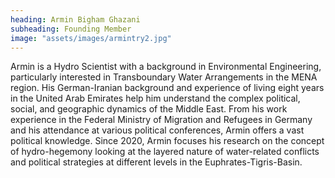 ```yaml
---
heading: Armin Bigham Ghazani
subheading: Founding Member
image: "assets/images/armintry2.jpg"
---
```


Armin is a Hydro Scientist with a background in Environmental Engineering, particularly interested in Transboundary Water Arrangements in the MENA region. His German-Iranian background and experience of living eight years in the United Arab Emirates help him understand the complex political, social, and geographic dynamics of the Middle East. From his work experience in the Federal Ministry of Migration and Refugees in Germany and his attendance at various political conferences, Armin offers a vast political knowledge. Since 2020, Armin focuses his research on the concept of hydro-hegemony looking at the layered nature of water-related conflicts and political strategies at different levels in the Euphrates-Tigris-Basin.
